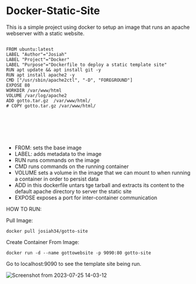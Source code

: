 # Docker-Static-Site

This is a simple project using docker to setup an image that runs an apache webserver with a static website. 


```

FROM ubuntu:latest 
LABEL "Author"="Josiah"
LABEL "Project"="Docker"
LABEL "Purpose"="Dockerfile to deploy a static template site"
RUN apt update && apt install git -y
RUN apt install apache2 -y
CMD ["/usr/sbin/apache2ctl", "-D", "FOREGROUND"]
EXPOSE 80 
WORKDIR /var/www/html
VOLUME /var/log/apache2
ADD gotto.tar.gz  /var/www/html/
# COPY gotto.tar.gz /var/www/html/







```

- FROM: sets the base image 
- LABEL: adds metadata to the image 
- RUN runs commands on the image
- CMD runs commands on the running container 
- VOLUME sets a volume in the image that we can mount to when running a container in order to persist data
- ADD in this dockerfile untars tge tarball and extracts its content to the default apache directory to server the static site
- EXPOSE exposes a port for inter-container communication


HOW TO RUN:

Pull Image:

``docker pull josiah34/gotto-site``

Create Container From Image:

``docker run -d --name gottowebsite -p 9090:80 gotto-site``

Go to localhost:9090 to see the template site being run. 


![Screenshot from 2023-07-25 14-03-12](https://github.com/josiah34/Docker-Static-Site/assets/25124463/2b394214-4cb1-4ad0-b026-a05aa2c8b7d0)


